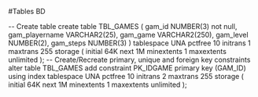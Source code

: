 
#Tables BD

-- Create table
create table TBL_GAMES
(
  gam_id         NUMBER(3) not null,
  gam_playername VARCHAR2(25),
  gam_game       VARCHAR2(250),
  gam_level      NUMBER(2),
  gam_steps      NUMBER(3)
)
tablespace UNA
  pctfree 10
  initrans 1
  maxtrans 255
  storage
  (
    initial 64K
    next 1M
    minextents 1
    maxextents unlimited
  );
-- Create/Recreate primary, unique and foreign key constraints 
alter table TBL_GAMES
  add constraint PK_IDGAME primary key (GAM_ID)
  using index 
  tablespace UNA
  pctfree 10
  initrans 2
  maxtrans 255
  storage
  (
    initial 64K
    next 1M
    minextents 1
    maxextents unlimited
  );

